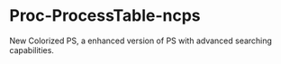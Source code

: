 # Proc-ProcessTable-ncps

New Colorized PS, a enhanced version of PS with advanced searching capabilities.